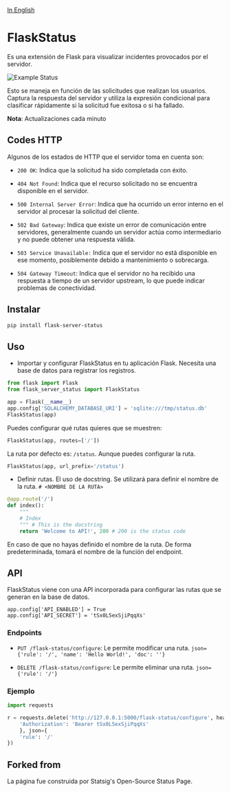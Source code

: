 [In English](https://github.com/fcoagz/statuspage/blob/main/README.md)

# FlaskStatus

Es una extensión de Flask para visualizar incidentes provocados por el servidor.

![Example Status](https://github.com/fcoagz/statuspage/blob/main/assets/dashboard.png?raw=true)

Esto se maneja en función de las solicitudes que realizan los usuarios. Captura la respuesta del servidor y utiliza la expresión condicional para clasificar rápidamente si la solicitud fue exitosa o si ha fallado.

**Nota**: Actualizaciones cada minuto

## Codes HTTP

Algunos de los estados de HTTP que el servidor toma en cuenta son:

- `200 OK`: Indica que la solicitud ha sido completada con éxito.

- `404 Not Found`: Indica que el recurso solicitado no se encuentra disponible en el servidor.

- `500 Internal Server Error`: Indica que ha ocurrido un error interno en el servidor al procesar la solicitud del cliente.

- `502 Bad Gateway`: Indica que existe un error de comunicación entre servidores, generalmente cuando un servidor actúa como intermediario y no puede obtener una respuesta válida.

- `503 Service Unavailable:` Indica que el servidor no está disponible en ese momento, posiblemente debido a mantenimiento o sobrecarga.

- `504 Gateway Timeout`: Indica que el servidor no ha recibido una respuesta a tiempo de un servidor upstream, lo que puede indicar problemas de conectividad.

## Instalar

```sh
pip install flask-server-status
```

## Uso

- Importar y configurar FlaskStatus en tu aplicación Flask. Necesita una base de datos para registrar los registros.

```py
from flask import Flask
from flask_server_status import FlaskStatus

app = Flask(__name__)
app.config['SQLALCHEMY_DATABASE_URI'] = 'sqlite:///tmp/status.db'
FlaskStatus(app)
```

Puedes configurar qué rutas quieres que se muestren:

```py
FlaskStatus(app, routes=['/'])
```

La ruta por defecto es: `/status`. Aunque puedes configurar la ruta.

```py
FlaskStatus(app, url_prefix='/status')
```

- Definir rutas. El uso de docstring. Se utilizará para definir el nombre de la ruta. `# <NOMBRE DE LA RUTA>`

```py
@app.route('/')
def index():
    """
    # Index
    """ # This is the docstring
    return 'Welcome to API!', 200 # 200 is the status code
```

En caso de que no hayas definido el nombre de la ruta. De forma predeterminada, tomará el nombre de la función del endpoint.

## API

FlaskStatus viene con una API incorporada para configurar las rutas que se generan en la base de datos.

```
app.config['API_ENABLED'] = True
app.config['API_SECRET'] = 'tSx0L5exSjiPqqXs'
```

### Endpoints

- `PUT /flask-status/configure`: Le permite modificar una ruta. `json={'rule': '/', 'name': 'Hello World!', 'doc': ''}`

- `DELETE /flask-status/configure`: Le permite eliminar una ruta. `json={'rule': '/'}`

### Ejemplo

```py
import requests

r = requests.delete('http://127.0.0.1:5000/flask-status/configure', headers={
    'Authorization': 'Bearer tSx0L5exSjiPqqXs'
    }, json={
    'rule': '/'
})
```

## Forked from 

La página fue construida por Statsig's Open-Source Status Page.